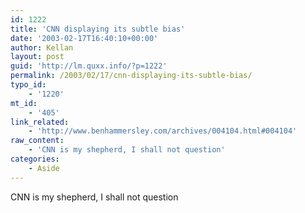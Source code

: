 ```yaml
---
id: 1222
title: 'CNN displaying its subtle bias'
date: '2003-02-17T16:40:10+00:00'
author: Kellan
layout: post
guid: 'http://lm.quxx.info/?p=1222'
permalink: /2003/02/17/cnn-displaying-its-subtle-bias/
typo_id:
    - '1220'
mt_id:
    - '405'
link_related:
    - 'http://www.benhammersley.com/archives/004104.html#004104'
raw_content:
    - 'CNN is my shepherd, I shall not question'
categories:
    - Aside
---
```


CNN is my shepherd, I shall not question